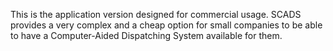 This is the application version designed for commercial usage. SCADS provides a very complex and a cheap option for small companies to be able to have a Computer-Aided Dispatching System available for them.